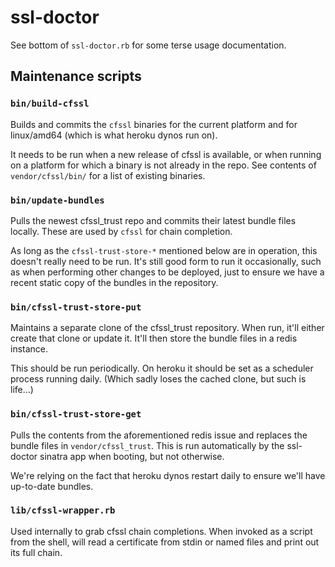 # ssl-doctor

See bottom of `ssl-doctor.rb` for some terse usage documentation.


## Maintenance scripts

### `bin/build-cfssl`

Builds and commits the `cfssl` binaries for the current platform and for linux/amd64 (which is what heroku dynos run on).

It needs to be run when a new release of cfssl is available, or when running on a platform for which a binary is not already in the repo. See contents of `vendor/cfssl/bin/` for a list of existing binaries.

### `bin/update-bundles`

Pulls the newest cfssl_trust repo and commits their latest bundle files locally. These are used by `cfssl` for chain completion.

As long as the `cfssl-trust-store-*` mentioned below are in operation, this doesn't really need to be run. It's still good form to run it occasionally, such as when performing other changes to be deployed, just to ensure we have a recent static copy of the bundles in the repository.

### `bin/cfssl-trust-store-put`

Maintains a separate clone of the cfssl_trust repository. When run, it'll either create that clone or update it. It'll then store the bundle files in a redis instance.

This should be run periodically. On heroku it should be set as a scheduler process running daily. (Which sadly loses the cached clone, but such is life…)

### `bin/cfssl-trust-store-get`

Pulls the contents from the aforementioned redis issue and replaces the bundle files in `vendor/cfssl_trust`. This is run automatically by the ssl-doctor sinatra app when booting, but not otherwise.

We're relying on the fact that heroku dynos restart daily to ensure we'll have up-to-date bundles.


### `lib/cfssl-wrapper.rb`

Used internally to grab cfssl chain completions. When invoked as a script from the shell, will read a certificate from stdin or named files and print out its full chain.
